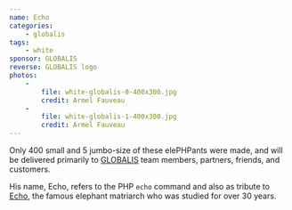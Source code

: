 ```yaml
---
name: Echo
categories:
    - globalis
tags:
    - white
sponsor: GLOBALIS
reverse: GLOBALIS logo
photos:
    -
        file: white-globalis-0-400x300.jpg
        credit: Armel Fauveau
    -
        file: white-globalis-1-400x300.jpg
        credit: Armel Fauveau
---
```

Only 400 small and 5 jumbo-size of these elePHPants were made, and will be delivered
primarily to [GLOBALIS](https://globalis-ms.com/) team members, partners, friends, and customers.

His name, Echo, refers to the PHP `echo` command and also as tribute to [Echo](https://en.wikipedia.org/wiki/Echo_(elephant)),
the famous elephant matriarch who was studied for over 30 years.

